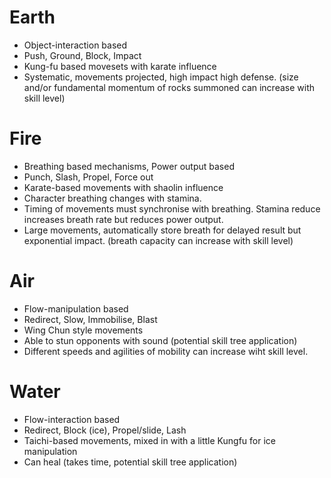 
# Earth
- Object-interaction based
- Push, Ground, Block, Impact
- Kung-fu based movesets with karate influence
- Systematic, movements projected, high impact high defense. (size and/or fundamental momentum of rocks summoned can increase with skill level)

# Fire
- Breathing based mechanisms, Power output based
- Punch, Slash, Propel, Force out
- Karate-based movements with shaolin influence
- Character breathing changes with stamina. 
- Timing of movements must synchronise with breathing. Stamina reduce increases breath rate but reduces power output. 
- Large movements, automatically store breath for delayed result but exponential impact. (breath capacity can increase with skill level)

# Air
- Flow-manipulation based
- Redirect, Slow, Immobilise, Blast
- Wing Chun style movements
- Able to stun opponents with sound (potential skill tree application)
- Different speeds and agilities of mobility can increase wiht skill level.

# Water
- Flow-interaction based
- Redirect, Block (ice), Propel/slide, Lash
- Taichi-based movements, mixed in with a little Kungfu for ice manipulation
- Can heal (takes time, potential skill tree application)

